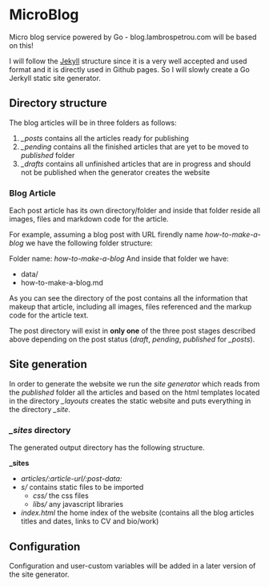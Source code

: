 # MicroBlog
Micro blog service powered by Go - blog.lambrospetrou.com will be based on this!

I will follow the [Jekyll](http://jekyllrb.com/ "Jekyll static site generator") structure since it is a very well accepted and used format and it is directly used in Github pages. So I will slowly create a Go Jerkyll static site generator. 

## Directory structure

The blog articles will be in three folders as follows:
1. *_posts* contains all the articles ready for publishing
2. *_pending* contains all the finished articles that are yet to be moved to *published* folder
3. *_drafts* contains all unfinished articles that are in progress and should not be published when the generator creates the website

### Blog Article

Each post article has its own directory/folder and inside that folder reside all images, files and markdown code for the article.

For example, assuming a blog post with URL firendly name *how-to-make-a-blog* we have the following folder structure:

Folder name: *how-to-make-a-blog*
And inside that folder we have:
- data/
- how-to-make-a-blog.md

As you can see the directory of the post contains all the information that makeup that article, including all images, files referenced and the markup code for the article text.

The post directory will exist in **only one** of the three post stages described above depending on the post status (*draft*, *pending*, *published* for *_posts*).

## Site generation

In order to generate the website we run the *site generator* which reads from the *published* folder all the articles and based on the html templates located in the directory *_layouts* creates the static website and puts everything in the directory *_site*.

### *_sites* directory

The generated output directory has the following structure.

**_sites**
- *articles/:article-url/:post-data:* 
- *s/* contains static files to be imported
	* _css/_ the css files
	* _libs/_ any javascript libraries
- *index.html* the home index of the website (contains all the blog articles titles and dates, links to CV and bio/work)

## Configuration

Configuration and user-custom variables will be added in a later version of the site generator.








